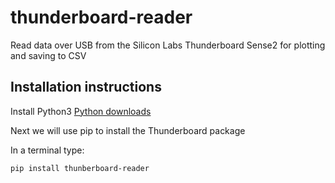 # thunderboard-reader
Read data over USB from the Silicon Labs Thunderboard Sense2 for plotting and saving to CSV


## Installation instructions
Install Python3 [Python downloads](https://www.python.org/downloads/)

Next we will use pip to install the Thunderboard package

In a terminal type:

```
pip install thunberboard-reader 
```


